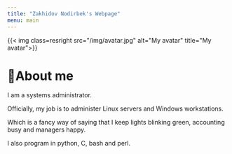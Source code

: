 ```yaml
---
title: "Zakhidov Nodirbek's Webpage"
menu: main
---
```

{{< img class=resright src="/img/avatar.jpg" alt="My avatar" title="My avatar">}}

# 📌About me

I am a systems administrator.

Officially, my job is to administer Linux servers and Windows workstations.

Which is a fancy way of saying that I keep lights blinking green, accounting busy and managers happy.

I also program in python, C, bash and perl.

